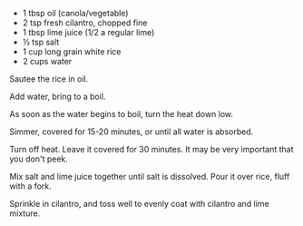   * 1 tbsp oil (canola/vegetable)
  * 2 tsp fresh cilantro, chopped fine
  * 1 tbsp lime juice (1/2 a regular lime)
  * ½ tsp salt
  * 1 cup long grain white rice
  * 2 cups water

Sautee the rice in oil.

Add water, bring to a boil.

As soon as the water begins to boil, turn the heat down low.

Simmer, covered for 15-20 minutes, or until all water is absorbed.

Turn off heat. Leave it covered for 30 minutes. It may be very important that you don't peek.

Mix salt and lime juice together until salt is dissolved. Pour it over rice, fluff with a fork. 

Sprinkle in cilantro, and toss well to evenly coat with cilantro and lime mixture.
